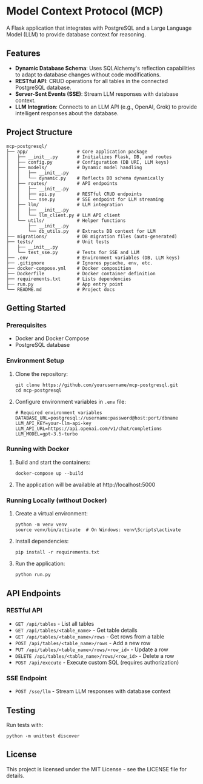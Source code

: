 # Model Context Protocol (MCP)

A Flask application that integrates with PostgreSQL and a Large Language Model (LLM) to provide database context for reasoning.

## Features

- **Dynamic Database Schema**: Uses SQLAlchemy's reflection capabilities to adapt to database changes without code modifications.
- **RESTful API**: CRUD operations for all tables in the connected PostgreSQL database.
- **Server-Sent Events (SSE)**: Stream LLM responses with database context.
- **LLM Integration**: Connects to an LLM API (e.g., OpenAI, Grok) to provide intelligent responses about the database.

## Project Structure

```
mcp-postgresql/
├── app/                  # Core application package
│   ├── __init__.py       # Initializes Flask, DB, and routes
│   ├── config.py         # Configuration (DB URI, LLM keys)
│   ├── models/           # Dynamic model handling
│   │   ├── __init__.py   
│   │   └── dynamic.py    # Reflects DB schema dynamically
│   ├── routes/           # API endpoints
│   │   ├── __init__.py   
│   │   ├── api.py        # RESTful CRUD endpoints
│   │   └── sse.py        # SSE endpoint for LLM streaming
│   ├── llm/              # LLM integration
│   │   ├── __init__.py   
│   │   └── llm_client.py # LLM API client
│   └── utils/            # Helper functions
│       ├── __init__.py   
│       └── db_utils.py   # Extracts DB context for LLM
├── migrations/           # DB migration files (auto-generated)
├── tests/                # Unit tests
│   ├── __init__.py      
│   └── test_sse.py       # Tests for SSE and LLM
├── .env                  # Environment variables (DB, LLM keys)
├── .gitignore            # Ignores pycache, env, etc.
├── docker-compose.yml    # Docker composition
├── Dockerfile            # Docker container definition
├── requirements.txt      # Lists dependencies
├── run.py                # App entry point
└── README.md             # Project docs
```

## Getting Started

### Prerequisites

- Docker and Docker Compose
- PostgreSQL database

### Environment Setup

1. Clone the repository:
   ```
   git clone https://github.com/yourusername/mcp-postgresql.git
   cd mcp-postgresql
   ```

2. Configure environment variables in `.env` file:
   ```
   # Required environment variables
   DATABASE_URL=postgresql://username:password@host:port/dbname
   LLM_API_KEY=your-llm-api-key
   LLM_API_URL=https://api.openai.com/v1/chat/completions
   LLM_MODEL=gpt-3.5-turbo
   ```

### Running with Docker

1. Build and start the containers:
   ```
   docker-compose up --build
   ```

2. The application will be available at http://localhost:5000

### Running Locally (without Docker)

1. Create a virtual environment:
   ```
   python -m venv venv
   source venv/bin/activate  # On Windows: venv\Scripts\activate
   ```

2. Install dependencies:
   ```
   pip install -r requirements.txt
   ```

3. Run the application:
   ```
   python run.py
   ```

## API Endpoints

### RESTful API

- `GET /api/tables` - List all tables
- `GET /api/tables/<table_name>` - Get table details
- `GET /api/tables/<table_name>/rows` - Get rows from a table
- `POST /api/tables/<table_name>/rows` - Add a new row
- `PUT /api/tables/<table_name>/rows/<row_id>` - Update a row
- `DELETE /api/tables/<table_name>/rows/<row_id>` - Delete a row
- `POST /api/execute` - Execute custom SQL (requires authorization)

### SSE Endpoint

- `POST /sse/llm` - Stream LLM responses with database context

## Testing

Run tests with:
```
python -m unittest discover
```

## License

This project is licensed under the MIT License - see the LICENSE file for details. 